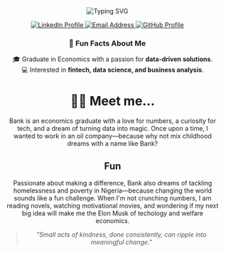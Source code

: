 <div align="center">
  <!-- Typing SVG with updated font, color, and size -->
  <img src="https://readme-typing-svg.herokuapp.com?font=Times+New+Roman&weight=700&size=36&pause=1000&color=0000FF&center=true&vCenter=true&width=700&height=80&lines=Hi+%F0%9F%98%8A+I'm+Bank+Chiugo;Economist+%7C+Tech+Enthusiast;Aspiring+Data+Scientist;Driven+by+Impact+%26+Integrity" alt="Typing SVG" />

  <!-- Social media and contact buttons -->
  <p align="center">
    <a href="https://www.linkedin.com/in/bankchiugo" target="_blank">
      <img src="https://img.shields.io/badge/LinkedIn-0077B5?style=for-the-badge&logo=linkedin&logoColor=white" alt="LinkedIn Profile" />
    </a>
    <a href="mailto:bankchiugo@gmail.com">
      <img src="https://img.shields.io/badge/Email-D14836?style=for-the-badge&logo=gmail&logoColor=white" alt="Email Address" />
    </a>
    <a href="https://github.com" target="_bankchiugo">
      <img src="https://img.shields.io/badge/GitHub-181717?style=for-the-badge&logo=github&logoColor=white" alt="GitHub Profile" />
    </a>
  </p>

  <!-- Fun facts section -->
  <h3>🌟 Fun Facts About Me</h3>
  <ul style="list-style-type: none;">
    <li>🎓 Graduate in Economics with a passion for <strong>data-driven solutions</strong>.</li>
    <li>💻 Interested in <strong>fintech, data science, and business analysis</strong>.</li>


# 👩‍💻 Meet me...
Bank is an economics graduate with a love for numbers, a curiosity for tech, and a dream of turning data into magic. Once upon a time, I wanted to work in an oil company—because why not mix childhood dreams with a name like Bank?

## Fun
Passionate about making a difference, Bank also dreams of tackling homelessness and poverty in Nigeria—because changing the world sounds like a fun challenge. When I'm not crunching numbers, I am reading novels, watching motivational movies, and wondering if my next big idea will make me the Elon Musk of techology and welfare economics.



<!-- Closing motivational quote -->
  <blockquote style="font-style: italic; color: #555;">
    "Small acts of kindness, done consistently, can ripple into meaningful change."
  </blockquote>
</div>
